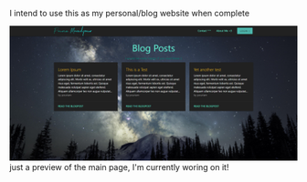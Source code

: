 I intend to use this as my personal/blog website when complete

![Preview Image](https://github.com/simply-pouria/BlogWebsite/blob/main/prview.png)
just a preview of the main page, I'm currently woring on it!

